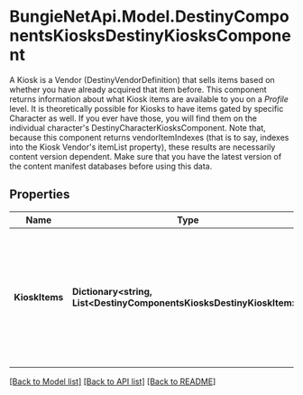 # BungieNetApi.Model.DestinyComponentsKiosksDestinyKiosksComponent
A Kiosk is a Vendor (DestinyVendorDefinition) that sells items based on whether you have already acquired that item before.  This component returns information about what Kiosk items are available to you on a *Profile* level. It is theoretically possible for Kiosks to have items gated by specific Character as well. If you ever have those, you will find them on the individual character's DestinyCharacterKiosksComponent.  Note that, because this component returns vendorItemIndexes (that is to say, indexes into the Kiosk Vendor's itemList property), these results are necessarily content version dependent. Make sure that you have the latest version of the content manifest databases before using this data.
## Properties

Name | Type | Description | Notes
------------ | ------------- | ------------- | -------------
**KioskItems** | **Dictionary&lt;string, List&lt;DestinyComponentsKiosksDestinyKioskItem&gt;&gt;** | A dictionary keyed by the Kiosk Vendor&#39;s hash identifier (use it to look up the DestinyVendorDefinition for the relevant kiosk vendor), and whose value is a list of all the items that the user can \&quot;see\&quot; in the Kiosk, and any other interesting metadata. | [optional] 

[[Back to Model list]](../README.md#documentation-for-models) [[Back to API list]](../README.md#documentation-for-api-endpoints) [[Back to README]](../README.md)

